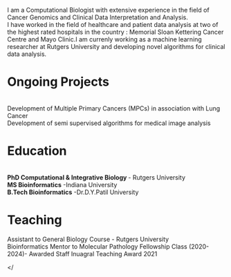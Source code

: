 I am a Computational Biologist with extensive experience in the field of Cancer Genomics and Clinical Data Interpretation and Analysis.<br>
I have worked in the field of healthcare and patient data analysis at two of the highest rated hospitals in the country : Memorial Sloan Kettering Cancer Centre and Mayo Clinic.I am currenly working as a machine learning researcher at Rutgers University and developing novel algorithms for clinical data analysis.
<H1>Ongoing Projects</H1><br>
Development of Multiple Primary Cancers (MPCs) in association with Lung Cancer</br>
Development of semi supervised algorithms for medical image analysis<br>


<H1>Education</H1><br>
<b>PhD Computational & Integrative Biology </b> - Rutgers University</br>
<b>MS Bioinformatics</b> -Indiana University<br>
<b>B.Tech Bioinformatics</b> -Dr.D.Y.Patil University

<H1>Teaching</H1>
Assistant to General Biology Course - Rutgers University <br>
Bioinformatics Mentor to Molecular Pathology Fellowship Class (2020-2024)- Awarded Staff Inuagral Teaching Award 2021

</

